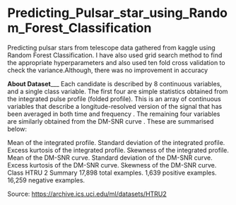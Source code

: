 # Predicting_Pulsar_star_using_Random_Forest_Classification
Predicting pulsar stars from telescope data gathered from kaggle using Random Forest Classification. I have also used grid search method to find the appropriate hyperparameters and also used ten fold cross validation to check the variance.Although, there was no improvement in accuracy 

______About Dataset_________
Each candidate is described by 8 continuous variables, and a single class variable. The first four are simple statistics obtained from the integrated pulse profile (folded profile). This is an array of continuous variables that describe a longitude-resolved version of the signal that has been averaged in both time and frequency . The remaining four variables are similarly obtained from the DM-SNR curve . These are summarised below:

Mean of the integrated profile.
Standard deviation of the integrated profile.
Excess kurtosis of the integrated profile.
Skewness of the integrated profile.
Mean of the DM-SNR curve.
Standard deviation of the DM-SNR curve.
Excess kurtosis of the DM-SNR curve.
Skewness of the DM-SNR curve.
Class
HTRU 2 Summary 
17,898 total examples. 
1,639 positive examples. 
16,259 negative examples.

Source: https://archive.ics.uci.edu/ml/datasets/HTRU2
